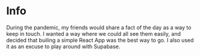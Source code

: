 # Info

During the pandemic, my friends would share a fact of the day as a way to keep in touch. I wanted a  way where we could all see them easily, and decided that builing a simple React App was the best way to go. I also used it as an excuse to play around with Supabase.